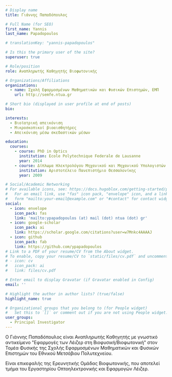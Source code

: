 ```yaml
---
# Display name
title: Γιάννης Παπαδόπουλος

# Full Name (for SEO)
first_name: Yannis
last_name: Papadopoulos

# translationKey: "yannis-papadopoulos"

# Is this the primary user of the site?
superuser: true

# Role/position
role: Αναπληρωτής Καθηγητής Βιοφωτονικής

# Organizations/Affiliations
organizations:
  - name: Σχολή Εφαρμοσμένων Μαθηματικών και Φυσικών Επιστημών, ΕΜΠ
    url: http://semfe.ntua.gr

# Short bio (displayed in user profile at end of posts)
bio: 

interests:
  - Βιοϊατρική απεικόνιση
  - Μικροσκοπικοί βιοαισθητήρες
  - Απεικόνιση μέσω σκεδαστικών μέσων

education:
  courses:
    - course: PhD in Optics
      institution: Ecole Polytechnique Federale de Lausanne
      year: 2014
    - course: Δίπλωμα Ηλεκτρολόγου Μηχανικού και Μηχανικού Υπολογιστών
      institution: Αριστοτέλειο Πανεπιστήμιο Θεσσαλονίκης
      year: 2009

# Social/Academic Networking
# For available icons, see: https://docs.hugoblox.com/getting-started/page-builder/#icons
#   For an email link, use "fas" icon pack, "envelope" icon, and a link in the
#   form "mailto:your-email@example.com" or "#contact" for contact widget.
social:
  - icon: envelope
    icon_pack: fas
    link: 'mailto:ypapadopoulos (at) mail (dot) ntua (dot) gr'
  - icon: google-scholar
    icon_pack: ai
    link: https://scholar.google.com/citations?user=w7Mnkc4AAAAJ
  - icon: github
    icon_pack: fab
    link: https://github.com/ypapadopoulos
# Link to a PDF of your resume/CV from the About widget.
# To enable, copy your resume/CV to `static/files/cv.pdf` and uncomment the lines below.
# - icon: cv
#   icon_pack: ai
#   link: files/cv.pdf

# Enter email to display Gravatar (if Gravatar enabled in Config)
email: ''

# Highlight the author in author lists? (true/false)
highlight_name: true

# Organizational groups that you belong to (for People widget)
#   Set this to `[]` or comment out if you are not using People widget.
user_groups:
  - Principal Investigator
---
```


Ο Γιάννης Παπαδόπουλος είναι Αναπληρωτής Καθηγητής με γνωστικό αντικείμενο "Εφαρμογές των Λέιζερ στη Βιοφυσική/Βιοφωτονική" στον Τομέα Φυσικής της Σχολής Εφαρμοσμένων Μαθηματικών και Φυσικών Επιστημών του Εθνικού Μετσόβιου Πολυτεχνείου.

Είναι επικεφαλής της Ερευνητικής Ομάδας Βιοφωτονικής, που αποτελεί τμήμα του Εργαστηρίου Οπτοηλεκτρονικής και Εφαρμογών Λέιζερ.